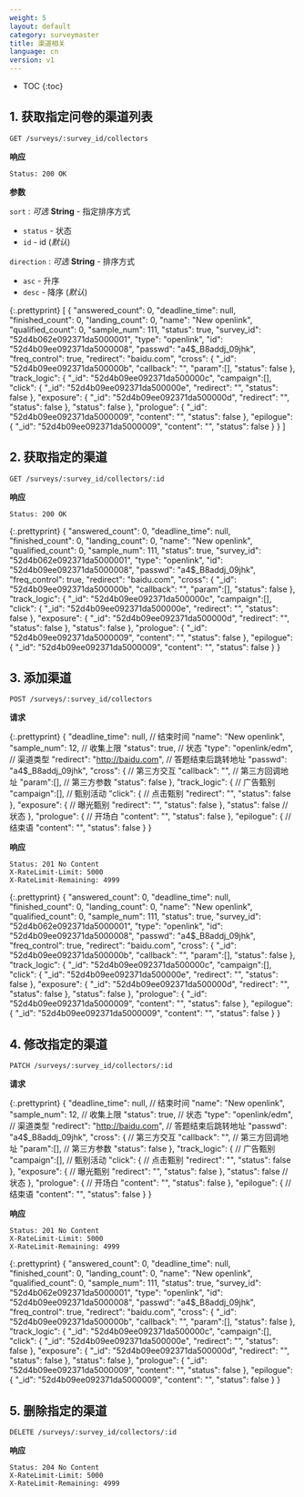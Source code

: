 ```yaml
---
weight: 5
layout: default
category: surveymaster
title: 渠道相关
language: cn
version: v1
---
```


* TOC
{:toc}

## 1. 获取指定问卷的渠道列表
    GET /surveys/:survey_id/collectors

**响应**

    Status: 200 OK

**参数**

`sort`
: _可选_ **String** - 指定排序方式

  * `status` - 状态
  * `id`     - id (_默认_)

`direction`
: _可选_ **String** - 排序方式

  * `asc`  - 升序
  * `desc` - 降序 (_默认_)

{:.prettyprint}
    [
        {
            "answered_count": 0,
            "deadline_time": null,
            "finished_count": 0,
            "landing_count": 0,
            "name": "New openlink",
            "qualified_count": 0,
            "sample_num": 111,
            "status": true,
            "survey_id": "52d4b062e092371da5000001",
            "type": "openlink",
            "id": "52d4b09ee092371da5000008",
            "passwd": "a4$_B8addj_09jhk",
            "freq_control": true,
            "redirect": "baidu.com",
            "cross": {
                "_id": "52d4b09ee092371da500000b",
                "callback": "",
                "param":[],
                "status": false
            },
            "track_logic": {
                "_id": "52d4b09ee092371da500000c",
                "campaign":[],
                "click": {
                    "_id": "52d4b09ee092371da500000e",
                    "redirect": "",
                    "status": false
                },
                "exposure": {
                    "_id": "52d4b09ee092371da500000d",
                    "redirect": "",
                    "status": false
                },
                "status": false
            },
            "prologue": {
                "_id": "52d4b09ee092371da5000009",
                "content": "",
                "status": false
            },
            "epilogue": {
                "_id": "52d4b09ee092371da5000009",
                "content": "",
                "status": false
            }
        }
    ]


## 2. 获取指定的渠道
    GET /surveys/:survey_id/collectors/:id

**响应**

    Status: 200 OK

{:.prettyprint}
    {
        "answered_count": 0,
        "deadline_time": null,
        "finished_count": 0,
        "landing_count": 0,
        "name": "New openlink",
        "qualified_count": 0,
        "sample_num": 111,
        "status": true,
        "survey_id": "52d4b062e092371da5000001",
        "type": "openlink",
        "id": "52d4b09ee092371da5000008",
        "passwd": "a4$_B8addj_09jhk",
        "freq_control": true,
        "redirect": "baidu.com",
        "cross": {
            "_id": "52d4b09ee092371da500000b",
            "callback": "",
            "param":[],
            "status": false
        },
        "track_logic": {
            "_id": "52d4b09ee092371da500000c",
            "campaign":[],
            "click": {
                "_id": "52d4b09ee092371da500000e",
                "redirect": "",
                "status": false
            },
            "exposure": {
                "_id": "52d4b09ee092371da500000d",
                "redirect": "",
                "status": false
            },
            "status": false
        },
        "prologue": {
            "_id": "52d4b09ee092371da5000009",
            "content": "",
            "status": false
        },
        "epilogue": {
            "_id": "52d4b09ee092371da5000009",
            "content": "",
            "status": false
        }
    }

## 3. 添加渠道
    POST /surveys/:survey_id/collectors

**请求**

{:.prettyprint}
    {
        "deadline_time": null, // 结束时间
        "name": "New openlink",
        "sample_num": 12, // 收集上限
        "status": true, // 状态
        "type": "openlink/edm", // 渠道类型
        "redirect": "http://baidu.com", // 答题结束后跳转地址
        "passwd": "a4$_B8addj_09jhk",
        "cross": { // 第三方交互
            "callback": "", // 第三方回调地址
            "param":[], // 第三方参数
            "status": false
        },
        "track_logic": { // 广告甄别
            "campaign":[], // 甄别活动
            "click": { // 点击甄别
                "redirect": "",
                "status": false
            },
            "exposure": { // 曝光甄别
                "redirect": "",
                "status": false
            },
            "status": false // 状态
        },
        "prologue": { // 开场白
            "content": "",
            "status": false
        },
        "epilogue": { // 结束语
            "content": "",
            "status": false
        }
    }

**响应**

    Status: 201 No Content
    X-RateLimit-Limit: 5000
    X-RateLimit-Remaining: 4999

{:.prettyprint}
    {
        "answered_count": 0,
        "deadline_time": null,
        "finished_count": 0,
        "landing_count": 0,
        "name": "New openlink",
        "qualified_count": 0,
        "sample_num": 111,
        "status": true,
        "survey_id": "52d4b062e092371da5000001",
        "type": "openlink",
        "id": "52d4b09ee092371da5000008",
        "passwd": "a4$_B8addj_09jhk",
        "freq_control": true,
        "redirect": "baidu.com",
        "cross": {
            "_id": "52d4b09ee092371da500000b",
            "callback": "",
            "param":[],
            "status": false
        },
        "track_logic": {
            "_id": "52d4b09ee092371da500000c",
            "campaign":[],
            "click": {
                "_id": "52d4b09ee092371da500000e",
                "redirect": "",
                "status": false
            },
            "exposure": {
                "_id": "52d4b09ee092371da500000d",
                "redirect": "",
                "status": false
            },
            "status": false
        },
        "prologue": {
            "_id": "52d4b09ee092371da5000009",
            "content": "",
            "status": false
        },
        "epilogue": {
            "_id": "52d4b09ee092371da5000009",
            "content": "",
            "status": false
        }
    }

## 4. 修改指定的渠道
    PATCH /surveys/:survey_id/collectors/:id

**请求**

{:.prettyprint}
    {
        "deadline_time": null, // 结束时间
        "name": "New openlink",
        "sample_num": 12, // 收集上限
        "status": true, // 状态
        "type": "openlink/edm", // 渠道类型
        "redirect": "http://baidu.com", // 答题结束后跳转地址
        "passwd": "a4$_B8addj_09jhk",
        "cross": { // 第三方交互
            "callback": "", // 第三方回调地址
            "param":[], // 第三方参数
            "status": false
        },
        "track_logic": { // 广告甄别
            "campaign":[], // 甄别活动
            "click": { // 点击甄别
                "redirect": "",
                "status": false
            },
            "exposure": { // 曝光甄别
                "redirect": "",
                "status": false
            },
            "status": false // 状态
        },
        "prologue": { // 开场白
            "content": "",
            "status": false
        },
        "epilogue": { // 结束语
            "content": "",
            "status": false
        }
    }

**响应**

    Status: 201 No Content
    X-RateLimit-Limit: 5000
    X-RateLimit-Remaining: 4999

{:.prettyprint}
    {
        "answered_count": 0,
        "deadline_time": null,
        "finished_count": 0,
        "landing_count": 0,
        "name": "New openlink",
        "qualified_count": 0,
        "sample_num": 111,
        "status": true,
        "survey_id": "52d4b062e092371da5000001",
        "type": "openlink",
        "id": "52d4b09ee092371da5000008",
        "passwd": "a4$_B8addj_09jhk",
        "freq_control": true,
        "redirect": "baidu.com",
        "cross": {
            "_id": "52d4b09ee092371da500000b",
            "callback": "",
            "param":[],
            "status": false
        },
        "track_logic": {
            "_id": "52d4b09ee092371da500000c",
            "campaign":[],
            "click": {
                "_id": "52d4b09ee092371da500000e",
                "redirect": "",
                "status": false
            },
            "exposure": {
                "_id": "52d4b09ee092371da500000d",
                "redirect": "",
                "status": false
            },
            "status": false
        },
        "prologue": {
            "_id": "52d4b09ee092371da5000009",
            "content": "",
            "status": false
        },
        "epilogue": {
            "_id": "52d4b09ee092371da5000009",
            "content": "",
            "status": false
        }
    }


## 5. 删除指定的渠道
    DELETE /surveys/:survey_id/collectors/:id

**响应**

    Status: 204 No Content
    X-RateLimit-Limit: 5000
    X-RateLimit-Remaining: 4999
